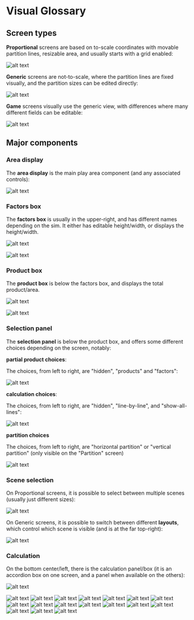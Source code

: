 
# Visual Glossary

## Screen types

**Proportional** screens are based on to-scale coordinates with movable partition lines, resizable area, and usually starts with a grid enabled:

![alt text](https://raw.githubusercontent.com/phetsims/area-model-common/master/doc/images/area-glossary-proportional.PNG)

**Generic** screens are not-to-scale, where the partition lines are fixed visually, and the partition sizes can be edited directly:

![alt text](https://raw.githubusercontent.com/phetsims/area-model-common/master/doc/images/area-glossary-generic.PNG)

**Game** screens visually use the generic view, with differences where many different fields can be editable:

![alt text](https://raw.githubusercontent.com/phetsims/area-model-common/master/doc/images/area-glossary-game.PNG)

## Major components

### Area display

The **area display** is the main play area component (and any associated controls):

![alt text](https://raw.githubusercontent.com/phetsims/area-model-common/master/doc/images/area-glossary-proportional.PNG)

### Factors box

The **factors box** is usually in the upper-right, and has different names depending on the sim. It either has editable height/width, or displays the height/width.

![alt text](https://raw.githubusercontent.com/phetsims/area-model-common/master/doc/images/area-glossary-factors-box-normal.PNG)

![alt text](https://raw.githubusercontent.com/phetsims/area-model-common/master/doc/images/area-glossary-factors-box-intro.PNG)

### Product box

The **product box** is below the factors box, and displays the total product/area.

![alt text](https://raw.githubusercontent.com/phetsims/area-model-common/master/doc/images/area-glossary-product-box-normal.PNG)

![alt text](https://raw.githubusercontent.com/phetsims/area-model-common/master/doc/images/area-glossary-product-box-intro.PNG)

### Selection panel

The **selection panel** is below the product box, and offers some different choices depending on the screen, notably:

**partial product choices**:

The choices, from left to right, are "hidden", "products" and "factors":

![alt text](https://raw.githubusercontent.com/phetsims/area-model-common/master/doc/images/area-glossary-partial-product-choices.PNG)

**calculation choices**:

The choices, from left to right, are "hidden", "line-by-line", and "show-all-lines":

![alt text](https://raw.githubusercontent.com/phetsims/area-model-common/master/doc/images/area-glossary-calculation-choices.PNG)

**partition choices**

The choices, from left to right, are "horizontal partition" or "vertical partition" (only visible on the "Partition" screen)

![alt text](https://raw.githubusercontent.com/phetsims/area-model-common/master/doc/images/area-glossary-partition-selection.PNG)

### Scene selection

On Proportional screens, it is possible to select between multiple scenes (usually just different sizes):

![alt text](https://raw.githubusercontent.com/phetsims/area-model-common/master/doc/images/area-glossary-proportional-scene-selection.PNG)

On Generic screens, it is possible to switch between different **layouts**, which control which scene is visible (and is at the far top-right):

![alt text](https://raw.githubusercontent.com/phetsims/area-model-common/master/doc/images/area-glossary-generic-layout.PNG)

### Calculation

On the bottom center/left, there is the calculation panel/box (it is an accordion box on one screen, and a panel when available on the others):

![alt text](https://raw.githubusercontent.com/phetsims/area-model-common/master/doc/images/area-glossary-calculation.PNG)


![alt text](https://raw.githubusercontent.com/phetsims/area-model-common/master/doc/images/area-glossary-game-editable-error.PNG)
![alt text](https://raw.githubusercontent.com/phetsims/area-model-common/master/doc/images/area-glossary-game-editable-normal.PNG)
![alt text](https://raw.githubusercontent.com/phetsims/area-model-common/master/doc/images/area-glossary-game-editable.PNG)
![alt text](https://raw.githubusercontent.com/phetsims/area-model-common/master/doc/images/area-glossary-generic-horizontal-partition.PNG)
![alt text](https://raw.githubusercontent.com/phetsims/area-model-common/master/doc/images/area-glossary-generic-partition-lines.PNG)
![alt text](https://raw.githubusercontent.com/phetsims/area-model-common/master/doc/images/area-glossary-generic-partitioned-areas.PNG)
![alt text](https://raw.githubusercontent.com/phetsims/area-model-common/master/doc/images/area-glossary-generic-vertical-partition.PNG)
![alt text](https://raw.githubusercontent.com/phetsims/area-model-common/master/doc/images/area-glossary-line-by-line.PNG)
![alt text](https://raw.githubusercontent.com/phetsims/area-model-common/master/doc/images/area-glossary-partial-products.PNG)
![alt text](https://raw.githubusercontent.com/phetsims/area-model-common/master/doc/images/area-glossary-prompt-status-bar.PNG)
![alt text](https://raw.githubusercontent.com/phetsims/area-model-common/master/doc/images/area-glossary-proportional-drag-handle.PNG)
![alt text](https://raw.githubusercontent.com/phetsims/area-model-common/master/doc/images/area-glossary-proportional-numbers.PNG)
![alt text](https://raw.githubusercontent.com/phetsims/area-model-common/master/doc/images/area-glossary-proportional-partition-line-drag-handle.PNG)
![alt text](https://raw.githubusercontent.com/phetsims/area-model-common/master/doc/images/area-glossary-proportional-partition-lines.PNG)
![alt text](https://raw.githubusercontent.com/phetsims/area-model-common/master/doc/images/area-glossary-proportional-partition.PNG)
![alt text](https://raw.githubusercontent.com/phetsims/area-model-common/master/doc/images/area-glossary-proportional-range-label.PNG)
![alt text](https://raw.githubusercontent.com/phetsims/area-model-common/master/doc/images/area-glossary-proportional-tiles.PNG)